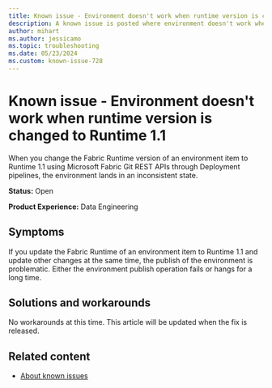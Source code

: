 ```yaml
---
title: Known issue - Environment doesn't work when runtime version is changed to Runtime 1.1
description: A known issue is posted where environment doesn't work when runtime version is changed to Runtime 1.1.
author: mihart
ms.author: jessicamo
ms.topic: troubleshooting  
ms.date: 05/23/2024
ms.custom: known-issue-728
---
```


# Known issue - Environment doesn't work when runtime version is changed to Runtime 1.1

When you change the Fabric Runtime version of an environment item to Runtime 1.1 using Microsoft Fabric Git REST APIs through Deployment pipelines, the environment lands in an inconsistent state.

**Status:** Open

**Product Experience:** Data Engineering

## Symptoms

If you update the Fabric Runtime of an environment item to Runtime 1.1 and update other changes at the same time, the publish of the environment is problematic. Either the environment publish operation fails or hangs for a long time.

## Solutions and workarounds

No workarounds at this time. This article will be updated when the fix is released.

## Related content

- [About known issues](https://support.fabric.microsoft.com/known-issues)
